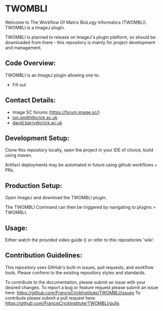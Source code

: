 # TWOMBLI
Welcome to The Workflow Of Matrix BioLogy Informatics (TWOMBLI). TWOMBLI is a ImageJ plugin.

TWOMBLI is planned to release on ImageJ's plugin platform, so should be downloaded from there - this repository is mainly
for project development and management.

## Code Overview:
TWOMBLI is an ImageJ plugin allowing one to:
* Fill out

## Contact Details:
* Image SC forums (https://forum.image.sc/)
* jon.smith@crick.ac.uk
* david.barry@crick.ac.uk


## Development Setup:
Clone this repository locally, open the project in your IDE of choice, build using maven.

Artifact deployments may be automated in future using github workflows + PRs.

## Production Setup:
Open ImageJ and download the TWOMBLI plugin.

The TWOMBLI Command can then be triggered by navigating to plugins > TWOMBLI.


## Usage:
Either watch the provided video guide () or refer to this repositories 'wiki'.


## Contribution Guidelines:
This repository uses GitHub's built-in issues, pull requests, and workflow tools.
Please conform to the existing repository styles and standards.

To contribute to the documentation, please submit an issue with your desired changes.
To report a bug or feature request please submit an issue here: https://github.com/FrancisCrickInstitute/TWOMBLI/issues
To contribute please submit a pull request here: https://github.com/FrancisCrickInstitute/TWOMBLI/pulls
